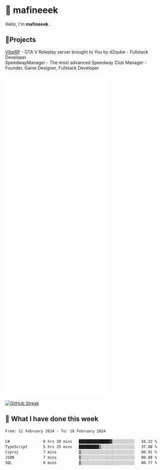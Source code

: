 # 👋 mafineeek
Hello, I'm **mafineeek**.

## 📝Projects

[VibeRP](https://v-rp.pl) - GTA V Roleplay server brought to You by d2qube - Fullstack Developer<br/>
SpeedwayManager - The most advanced Speedway Club Manager - Founder, Game Designer, Fullstack Developer


![](./github-metrics.svg)

[![GitHub Streak](https://streak-stats.demolab.com/?user=mafineeek)](https://git.io/streak-stats)

## 📰 What I have done this week
<!--START_SECTION:waka-->

```txt
From: 11 February 2024 - To: 18 February 2024

C#               8 hrs 20 mins   ██████████████▓░░░░░░░░░░   58.32 %
TypeScript       5 hrs 25 mins   █████████▒░░░░░░░░░░░░░░░   37.88 %
Csproj           7 mins          ▒░░░░░░░░░░░░░░░░░░░░░░░░   00.91 %
JSON             7 mins          ▒░░░░░░░░░░░░░░░░░░░░░░░░   00.88 %
SQL              6 mins          ▒░░░░░░░░░░░░░░░░░░░░░░░░   00.77 %
```

<!--END_SECTION:waka-->
